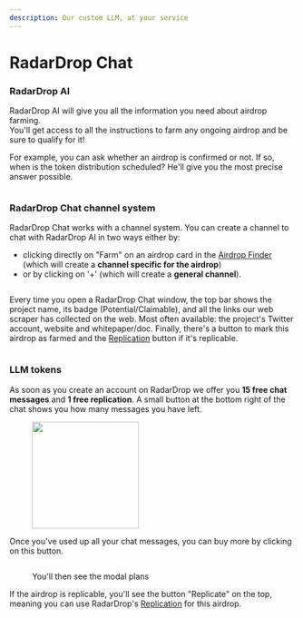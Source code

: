 ```yaml
---
description: Our custom LLM, at your service
---
```


# RadarDrop Chat

### RadarDrop AI

RadarDrop AI will give you all the information you need about airdrop farming.\
You'll get access to all the instructions to farm any ongoing airdrop and be sure to qualify for it!

For example, you can ask whether an airdrop is confirmed or not. If so, when is the token distribution scheduled? He'll give you the most precise answer possible.

<figure><img src="../../.gitbook/assets/Screenshot 2024-06-10 at 2.55.49 AM.png" alt=""><figcaption></figcaption></figure>

### RadarDrop Chat channel system

RadarDrop Chat works with a channel system. You can create a channel to chat with RadarDrop AI in two ways either by:

* clicking directly on "Farm" on an airdrop card in the [Airdrop Finder](airdrop-finder.md) (which will create a **channel specific for the airdrop**)&#x20;
* or by clicking on '+' (which will create a **general channel**).

<figure><img src="../../.gitbook/assets/Screenshot 2024-06-22 at 9.34.57 PM.png" alt=""><figcaption></figcaption></figure>

Every time you open a RadarDrop Chat window, the top bar shows the project name, its badge (Potential/Claimable), and all the links our web scraper has collected on the web. Most often available: the project's Twitter account, website and whitepaper/doc. Finally, there's a button to mark this airdrop as farmed and the [Replication](replication.md) button if it's replicable.

<figure><img src="../../.gitbook/assets/Screenshot 2024-06-22 at 9.38.27 PM.png" alt=""><figcaption></figcaption></figure>

### LLM tokens

As soon as you create an account on RadarDrop we offer you **15 free chat messages** and **1 free replication**. A small button at the bottom right of the chat shows you how many messages you have left.&#x20;

<figure><img src="../../.gitbook/assets/Screenshot 2024-06-17 at 10.42.39 PM.png" alt="" width="188"><figcaption></figcaption></figure>

Once you've used up all your chat messages, you can buy more by clicking on this button.

<figure><img src="../../.gitbook/assets/Screenshot 2024-06-10 at 3.00.32 AM.png" alt=""><figcaption><p>You'll then see the modal plans</p></figcaption></figure>

If the airdrop is replicable, you'll see the button "Replicate" on the top, meaning you can use RadarDrop's [Replication](replication.md) for this airdrop.

<figure><img src="../../.gitbook/assets/Screenshot 2024-06-22 at 9.55.08 PM.png" alt=""><figcaption></figcaption></figure>

